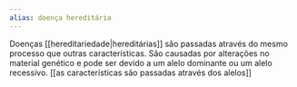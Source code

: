```yaml
---
alias: doença hereditária
---
```


Doenças [[hereditariedade|hereditárias]] são passadas através do mesmo processo que outras características. São causadas por alterações no material genético e pode ser devido a um alelo dominante ou um alelo recessivo. [[as características são passadas através dos alelos]]
